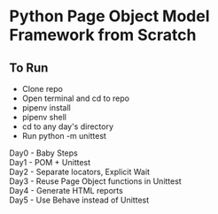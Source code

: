 # Python Page Object Model Framework from Scratch

## To Run
* Clone repo
* Open terminal and cd to repo
* pipenv install
* pipenv shell
* cd to any day's directory
* Run python -m unittest

Day0 - Baby Steps  
Day1 - POM + Unittest  
Day2 - Separate locators, Explicit Wait  
Day3 - Reuse Page Object functions in Unittest  
Day4 - Generate HTML reports  
Day5 - Use Behave instead of Unittest  